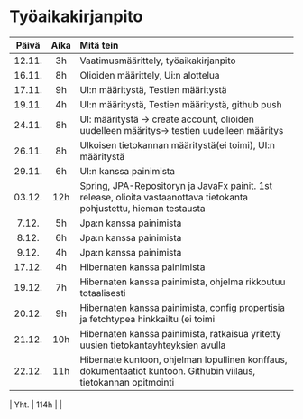 # Työaikakirjanpito

|Päivä |Aika|Mitä tein                                                                   |
|:----:|:--:|:---------------------------------------------------------------------------|
| 12.11. | 3h |Vaatimusmäärittely, työaikakirjanpito                              |
| 16.11. | 8h |Olioiden määrittely, Ui:n alottelua                              |
| 17.11. | 9h |UI:n määritystä, Testien määritystä                              |
| 19.11. | 4h |UI:n määritystä, Testien määritystä, github push                          |
| 24.11. | 8h |UI: määritystä -> create account, olioiden uudelleen määritys-> testien uudelleen määritys    |
| 26.11. | 8h |Ulkoisen tietokannan määritystä(ei toimi), UI:n määritystä   |
| 29.11. | 6h |UI:n kanssa painimista    |
| 03.12. | 12h | Spring, JPA-Repositoryn ja JavaFx painit. 1st release, olioita vastaanottava tietokanta pohjustettu, hieman testausta  |
| 7.12. | 5h |Jpa:n kanssa painimista                  |
| 8.12. | 6h |Jpa:n kanssa painimista                  |
| 9.12. | 4h |Jpa:n kanssa painimista                  |
| 17.12. | 4h |Hibernaten kanssa painimista                   |
| 19.12. | 7h |Hibernaten kanssa painimista, ohjelma rikkoutuu totaalisesti            |
| 20.12. | 9h |Hibernaten kanssa painimista, config propertisia ja fetchtypea hinkkailtu (ei toimi       |
| 21.12. | 10h |Hibernaten kanssa painimista, ratkaisua yritetty uusien tietokantayhteyksien avulla         |
| 22.12. | 11h |Hibernate kuntoon, ohjelman lopullinen konffaus, dokumentaatiot kuntoon. Githubin viilaus, tietokannan opitmointi       |


| Yht. | 114h |                                                                            |

